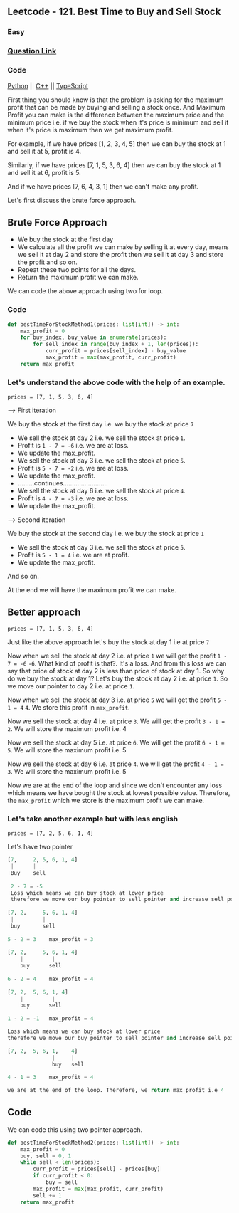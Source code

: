 ## Leetcode - 121. Best Time to Buy and Sell Stock

### Easy

### [Question Link](https://leetcode.com/problems/best-time-to-buy-and-sell-stock/)

### Code
[Python](https://github.com/Uchiha-Itachi0/Mai_kisi_ko_DSA_nahi_padhta/blob/master/Python/121_Best_time_to_buy_and_sell_stock.py)
|| [C++](https://github.com/Uchiha-Itachi0/Mai_kisi_ko_DSA_nahi_padhta/blob/master/C%2B%2B/121_Best_time_to_buy_sell_stock.cpp)
|| [TypeScript](https://github.com/Uchiha-Itachi0/Mai_kisi_ko_DSA_nahi_padhta/blob/master/TypeScript/BuySellStock.ts)

First thing you should know is that the problem is asking for the maximum profit that can be made by buying and selling a stock once.
And Maximum Profit you can make is the difference between the maximum price and the minimum price i.e. if we buy the stock when
it's price is minimum and sell it when it's price is maximum then we get maximum profit.

For example, if we have prices [1, 2, 3, 4, 5] then we can buy the stock at 1 and sell it at 5, profit is 4.

Similarly, if we have prices [7, 1, 5, 3, 6, 4] then we can buy the stock at 1 and sell it at 6, profit is 5.

And if we have prices [7, 6, 4, 3, 1] then we can't make any profit.

Let's first discuss the brute force approach.

## Brute Force Approach
 
- We buy the stock at the first day
- We calculate all the profit we can make by selling it at every day, means we sell it at day 2 and store the profit then
we sell it at day 3 and store the profit and so on.
- Repeat these two points for all the days.
- Return the maximum profit we can make.

We can code the above approach using two for loop.

### Code

```python
def bestTimeForStockMethod1(prices: list[int]) -> int:
    max_profit = 0
    for buy_index, buy_value in enumerate(prices):
        for sell_index in range(buy_index + 1, len(prices)):
            curr_profit = prices[sell_index] - buy_value
            max_profit = max(max_profit, curr_profit)
    return max_profit
```
### Let's understand the above code with the help of an example.

`prices = [7, 1, 5, 3, 6, 4]`
 
--> First iteration

We buy the stock at the first day i.e. we buy the stock at price `7`

- We sell the stock at day 2 i.e. we sell the stock at price `1`.
- Profit is `1 - 7 = -6` i.e. we are at loss.
- We update the max_profit.
- We sell the stock at day 3 i.e. we sell the stock at price `5`.
- Profit is `5 - 7 = -2` i.e. we are at loss. 
- We update the max_profit.
- .........continues.........................
- We sell the stock at day 6 i.e. we sell the stock at price `4`.
- Profit is `4 - 7 = -3` i.e. we are at loss.
- We update the max_profit.

--> Second iteration

We buy the stock at the second day i.e. we buy the stock at price `1`

- We sell the stock at day 3 i.e. we sell the stock at price `5`.
- Profit is `5 - 1 = 4` i.e. we are at profit.
- We update the max_profit.

And so on.

At the end we will have the maximum profit we can make.


## Better approach

`prices = [7, 1, 5, 3, 6, 4]`

Just like the above approach let's buy the stock at day 1 i.e at price `7`

Now when we sell the stock at day 2 i.e. at price `1` we will get the profit `1 - 7 = -6`
`-6`. What kind of profit is that?. It's a loss.
And from this loss we can say that price of stock at day 2 is less than price of stock at day 1.
So why do we buy the stock at day 1? Let's buy the stock at day 2 i.e. at price `1`. So we move
our pointer to day 2 i.e. at price `1`.

Now when we sell the stock at day 3 i.e. at price `5` we will get the profit `5 - 1 = 4`
`4`. We store this profit in `max_profit`.

Now we sell the stock at day 4 i.e. at price `3`.
We will get the profit `3 - 1 = 2`. We will store the maximum profit i.e. 4

Now we sell the stock at day 5 i.e. at price `6`.
We will get the profit `6 - 1 = 5`. We will store the maximum profit i.e. 5

Now we sell the stock at day 6 i.e. at price `4`.
we will get the profit `4 - 1 = 3`. We will store the maximum profit i.e. 5

Now we are at the end of the loop and since we don't encounter any loss which means we have bought the stock at lowest possible value.
Therefore, the `max_profit` which we store is the maximum profit we can make.

### Let's take another example but with less english

`prices = [7, 2, 5, 6, 1, 4]`

Let's have two pointer

```Python
[7,     2, 5, 6, 1, 4]
 |      |
 Buy    sell
 
 2 - 7 = -5 
 Loss which means we can buy stock at lower price 
 therefore we move our buy pointer to sell pointer and increase sell pointer by 1
 
[7, 2,     5, 6, 1, 4]
 |         |
 buy       sell
 
5 - 2 = 3    max_profit = 3
  
[7, 2,     5, 6, 1, 4]
    |         |
    buy      sell
    
6 - 2 = 4    max_profit = 4
    
[7, 2,  5, 6, 1, 4]
    |         |
    buy      sell
 
1 - 2 = -1   max_profit = 4

Loss which means we can buy stock at lower price 
therefore we move our buy pointer to sell pointer and increase sell pointer by 1

[7, 2,  5, 6, 1,    4]
              |     |
              buy   sell
              
4 - 1 = 3    max_profit = 4

we are at the end of the loop. Therefore, we return max_profit i.e 4

```

## Code

We can code this using two pointer approach.

```python
def bestTimeForStockMethod2(prices: list[int]) -> int:
    max_profit = 0
    buy, sell = 0, 1
    while sell < len(prices):
        curr_profit = prices[sell] - prices[buy]
        if curr_profit < 0:
            buy = sell
        max_profit = max(max_profit, curr_profit)
        sell += 1
    return max_profit
```